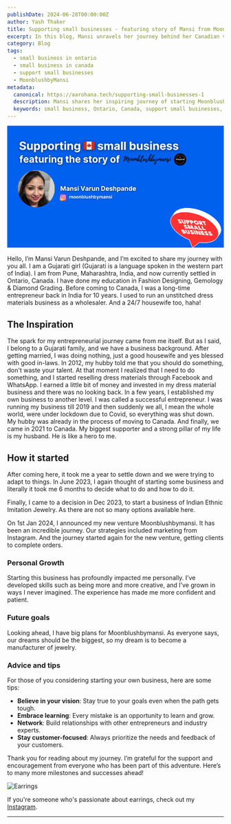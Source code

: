 ```yaml
---
publishDate: 2024-06-28T00:00:00Z
author: Yash Thaker
title: Supporting small businesses - featuring story of Mansi from Moonblushbymansi
excerpt: In this blog, Mansi unravels her journey behind her Canadian venture - Moonblushbymansi
category: Blog
tags:
  - small business in ontario
  - small business in canada
  - support small businesses
  - MoonblushbyMansi
metadata:
  canonical: https://aarohana.tech/supporting-small-businesses-1
  description: Mansi shares her inspiring journey of starting Moonblushbymansi, an Indian Ethnic Imitation Jewelry business in Canada. Discover her story and get inspired to support small businesses.
  keywords: small business, Ontario, Canada, support small businesses, MoonblushbyMansi, Indian Ethnic Imitation Jewelry
---
```


![Supporting small businesses](src/assets/images/supportsmallbusiness1.png)

Hello, I’m Mansi Varun Deshpande, and I’m excited to share my journey with you all. I am a Gujarati girl (Gujarati is a language spoken in the western part of India). I am from Pune, Maharashtra, India, and now currently settled in Ontario, Canada. I have done my education in Fashion Designing, Gemology & Diamond Grading. Before coming to Canada, I was a long-time entrepreneur back in India for 10 years. I used to run an unstitched dress materials business as a wholesaler. And a 24/7 housewife too, haha!

## The Inspiration

The spark for my entrepreneurial journey came from me itself. But as I said, I belong to a Gujarati family, and we have a business background. After getting married, I was doing nothing, just a good housewife and yes blessed with good in-laws. In 2012, my hubby told me that you should do something, don't waste your talent. At that moment I realized that I need to do something, and I started reselling dress materials through Facebook and WhatsApp. I earned a little bit of money and invested in my dress material business and there was no looking back. In a few years, I established my own business to another level. I was called a successful entrepreneur. I was running my business till 2019 and then suddenly we all, I mean the whole world, were under lockdown due to Covid, so everything was shut down. My hubby was already in the process of moving to Canada. And finally, we came in 2021 to Canada. My biggest supporter and a strong pillar of my life is my husband. He is like a hero to me.

## How it started

After coming here, it took me a year to settle down and we were trying to adapt to things. In June 2023, I again thought of starting some business and literally it took me 6 months to decide what to do and how to do it.

Finally, I came to a decision in Dec 2023, to start a business of Indian Ethnic Imitation Jewelry. As there are not so many options available here.

On 1st Jan 2024, I announced my new venture Moonblushbymansi. It has been an incredible journey. Our strategies included marketing from Instagram. And the journey started again for the new venture, getting clients to complete orders.

### Personal Growth

Starting this business has profoundly impacted me personally. I’ve developed skills such as being more and more creative, and I’ve grown in ways I never imagined. The experience has made me more confident and patient.

### Future goals

Looking ahead, I have big plans for Moonblushbymansi. As everyone says, our dreams should be the biggest, so my dream is to become a manufacturer of jewelry.

### Advice and tips

For those of you considering starting your own business, here are some tips:

- **Believe in your vision**: Stay true to your goals even when the path gets tough.
- **Embrace learning**: Every mistake is an opportunity to learn and grow.
- **Network**: Build relationships with other entrepreneurs and industry experts.
- **Stay customer-focused**: Always prioritize the needs and feedback of your customers.

Thank you for reading about my journey. I’m grateful for the support and encouragement from everyone who has been part of this adventure. Here’s to many more milestones and successes ahead!

![Earrings](src/assets/images/earrings.jpg)

If you're someone who's passionate about earrings, check out my [Instagram](https://instagram.com/moonblushbymansi).

---
